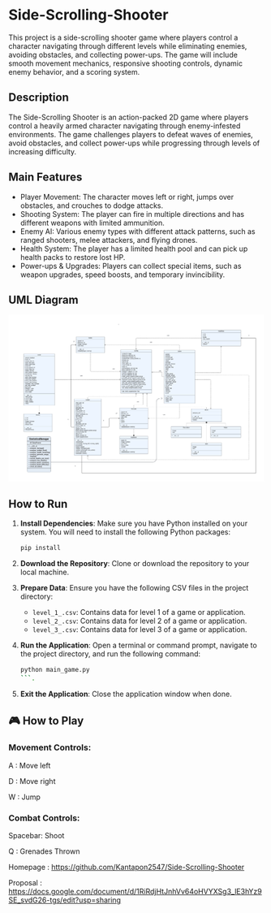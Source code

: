 # Side-Scrolling-Shooter

This project is a side-scrolling shooter game where players control a character navigating through different levels while eliminating enemies, avoiding obstacles, and collecting power-ups. The game will include smooth movement mechanics, responsive shooting controls, dynamic enemy behavior, and a scoring system.

## Description

The Side-Scrolling Shooter is an action-packed 2D game where players control a heavily armed character navigating through enemy-infested environments. The game challenges players to defeat waves of enemies, avoid obstacles, and collect power-ups while progressing through levels of increasing difficulty.

## Main Features

- Player Movement: The character moves left or right, jumps over obstacles, and crouches to dodge attacks.
- Shooting System: The player can fire in multiple directions and has different weapons with limited ammunition.
- Enemy AI: Various enemy types with different attack patterns, such as ranged shooters, melee attackers, and flying drones.
- Health System: The player has a limited health pool and can pick up health packs to restore lost HP.
- Power-ups & Upgrades: Players can collect special items, such as weapon upgrades, speed boosts, and temporary invincibility.


## UML Diagram

![](img/UML_class.png)

## How to Run

1. **Install Dependencies**: Make sure you have Python installed on your system. You will need to install the following Python packages:
    ```bash
    pip install 
    ```

2. **Download the Repository**: Clone or download the repository to your local machine.

3. **Prepare Data**: Ensure you have the following CSV files in the project directory:
   - `level_1_.csv`: Contains data for level 1 of a game or application.
   - `level_2_.csv`: Contains data for level 2 of a game or application.
   - `level_3_.csv`: Contains data for level 3 of a game or application.

4. **Run the Application**: Open a terminal or command prompt, navigate to the project directory, and run the following command:
    ```bash
    python main_game.py
    ```.

5. **Exit the Application**: Close the application window when done.

## 🎮 How to Play
### Movement Controls:

A : Move left

D : Move right

W : Jump

### Combat Controls:

Spacebar: Shoot

Q : Grenades Thrown

Homepage : https://github.com/Kantapon2547/Side-Scrolling-Shooter

Proposal : https://docs.google.com/document/d/1RiRdjHtJnhVv64oHVYXSg3_lE3hYz9SE_svdG26-tgs/edit?usp=sharing